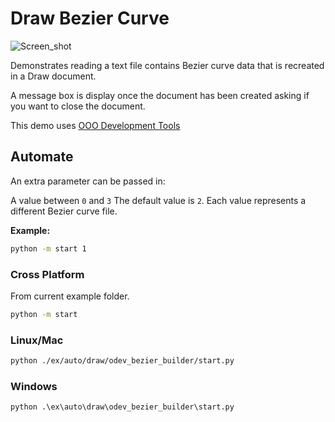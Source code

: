 # Draw Bezier Curve

![Screen_shot](https://user-images.githubusercontent.com/4193389/198354784-e14025b0-67a5-4d63-b95a-543a414384fa.png)

Demonstrates reading a text file contains Bezier curve data that is recreated in a Draw document.

A message box is display once the document has been created asking if you want to close the document.

This demo uses [OOO Development Tools]

## Automate

An extra parameter can be passed in:

A value between `0` and `3` The default value is `2`.
Each value represents a different Bezier curve file.

**Example:**

```sh
python -m start 1
```

### Cross Platform

From current example folder.

```sh
python -m start
```

### Linux/Mac

```sh
python ./ex/auto/draw/odev_bezier_builder/start.py
```

### Windows

```ps
python .\ex\auto\draw\odev_bezier_builder\start.py
```

[OOO Development Tools]: https://python-ooo-dev-tools.readthedocs.io/en/latest/